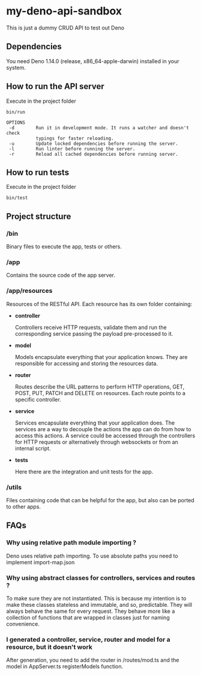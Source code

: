 # my-deno-api-sandbox

This is just a dummy CRUD API to test out Deno

## Dependencies

You need Deno 1.14.0 (release, x86_64-apple-darwin) installed in your system.

## How to run the API server

Execute in the project folder

```
bin/run
```

```
OPTIONS
 -d        Run it in development mode. It runs a watcher and doesn't check 
           typings for faster reloading.
 -u        Update locked dependencies before running the server.
 -l        Run linter before running the server.
 -r        Reload all cached dependencies before running server.
```

## How to run tests

Execute in the project folder

```
bin/test
```

## Project structure

### /bin

Binary files to execute the app, tests or others.

### /app

Contains the source code of the app server.

### /app/resources

Resources of the RESTful API. Each resource has its own folder containing:

- **controller**

  Controllers receive HTTP requests, validate them and run the corresponding service
passing the payload pre-processed to it.

- **model**

  Models encapsulate everything that your application knows. 
They are responsible for accessing and storing the resources data.

- **router**
    
  Routes describe the URL patterns to perform HTTP operations, GET, POST, PUT, 
PATCH and DELETE on resources. Each route points to a specific controller.

- **service**

  Services encapsulate everything that your application does. 
The services are a way to decouple the actions the app can do from how to access this actions. 
A service could be accessed through the controllers for HTTP requests or alternatively 
through websockets or from an internal script.

- **tests**

  Here there are the integration and unit tests for the app.

### /utils

Files containing code that can be helpful for the app, but also can be ported 
to other apps.

## FAQs

### Why using relative path module importing ?

Deno uses relative path importing. To use absolute paths you need to implement
import-map.json

### Why using abstract classes for controllers, services and routes ?

To make sure they are not instantiated. This is because my intention is to make
these classes stateless and immutable, and so, predictable. They will always 
behave the same for every request. They behave more like a collection of functions 
that are wrapped in classes just for naming convenience. 

### I generated a controller, service, router and model for a resource, but it doesn't work

After generation, you need to add the router in /routes/mod.ts and the model
in AppServer.ts registerModels function.
